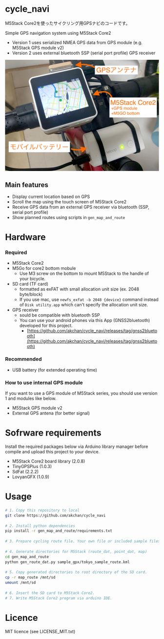# cycle_navi

M5Stack Core2を使ったサイクリング用GPSナビのコードです。

Simple GPS navigation system using M5Stack Core2

- Version 1 uses serialized NMEA GPS data from GPS module (e.g. M5Stack GPS module v2)
- Version 2 uses external bluetooth SSP (serial port profile) GPS receiver

![](gen_map_and_route/overview.JPG)

## Main features

- Display current location based on GPS
- Scroll the map using the touch screen of M5Stack Core2
- Receive GPS data from an external GPS receiver via bluetooth (SSP, serial port profile)
- Show planned routes using scripts in `gen_map_and_route`

# Hardware

### Required

- M5Stack Core2
- M5Go for core2 bottom mobule
    - Use M3 screw on the bottom to mount M5Stack to the handle of your bicycle.
- SD card (TF card)
    - formatted as exFAT with small allocation unit size (ex. 2048 byte/block)
    - If you use mac, use `newfs_exfat -b 2048 {device}` command instead of `Disk utility.app` which can't specify the allocation unit size.
- GPS receiver
    - sould be compatible with bluetooth SSP
    - You can use your android phones via this App (GNSS2bluetooth) developed for this project.
        - [https://github.com/akchan/cycle_navi/releases/tag/gnss2bluetooth](https://github.com/akchan/cycle_navi/releases/tag/gnss2bluetooth)

### Recommended

- USB battery (for extended operating time)

### How to use internal GPS module

If you want to use a GPS module of M5Stack series, you should use version 1 and modules like below.

- M5Stack GPS module v2
- External GPS antena (for better signal)

# Sofrware requirements

Install the required packages below via Arduino library manager before compile and upload this project to your device.

- M5Stack Core2 board library (2.0.8)
- TinyGPSPlus (1.0.3)
- SdFat (2.2.2)
- LovyanGFX (1.0.9)

# Usage

```bash
# 1. Copy this repository to local
git clone https://github.com/akchan/cycle_navi

# 2. Install python dependencies
pip install -r gen_map_and_route/requirements.txt

# 3. Prepare cycling route file. Your own file or included sample files (in gen_map_and_route/sample_gpx) can be used.

# 4. Generate directories for M5Stack (route_dat, point_dat, map)
cd gen_map_and_route
python gen_route_dat.py sample_gpx/tokyo_sample_route.kml

# 5. Copy generated directories to root directory of the SD card.
cp -r map_route /mnt/sd
umount /mnt/sd

# 6. Insert the SD card to M5Stack Core2.
# 7. Write M5Stack Core2 program via arduino IDE.
```

# Licence

MIT licence (see LICENSE_MIT.txt)
